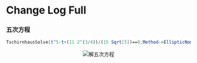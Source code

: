 # Change Log Full

### 五次方程

```Mathematica
TschirnhausSolve[t^5-t+(11 2^(3/4))/(15 Sqrt[5])==0,Method->EllipticNomeQ];
```

<div align=center>
<img src="https://raw.githubusercontent.com/GalAster/Geis/master/Resources/pic/HermiteSolve.png" alt="解五次方程"/>
</div>